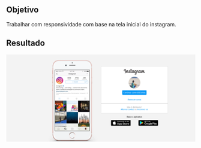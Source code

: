 ## Objetivo
Trabalhar com responsividade com base na tela inicial do instagram.

## Resultado
<img src="./img/result.png" alt="resultado final" />